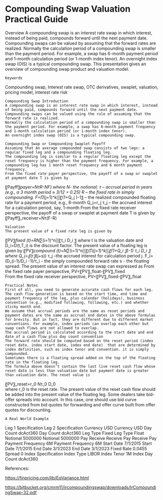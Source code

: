 # Compounding Swap Valuation Practical Guide

Overview
A compounding swap is an interest rate swap in which interest, instead of being paid, compounds forward until the next payment date. Compounding swaps can be valued by assuming that the forward rates are realized. Normally the calculation period of a compounding swap is smaller than the payment period. For example, a swap has 6-month payment period and 1-month calculation period (or 1-month index tenor). An overnight index swap (OIS) is a typical compounding swap. This presentation gives an overview of compounding swap product and valuation model. 

	Keywords
Compounding swap, Interest rate swap, OTC derivatives, swaplet, valuation, pricing model, interest rate risk

	Compounding Swap Introduction
	A compounding swap is an interest rate swap in which interest, instead of being paid, compounds forward until the next payment date.
	Compounding swaps can be valued using the rule of assuming that the forward rate is realized.
	Normally the calculation period of a compounding swap is smaller than the payment period. For example, a swap has 6-month payment frequency and 1-month calculation period (or 1-month index tenor).
	An overnight index swap (OIS) is a typical compounding swap.

	Compounding Swap or Compounding Swaplet Payoff
	Assuming that An average compounded swap consists of two legs: a regular fixed leg and a compounding floating leg.
	The compounding leg is similar to a regular floating leg except the reset frequency is higher than the payment frequency. For example, a compounding leg has 1 month reset frequency and 6 month payment frequency.
	From the fixed rate payer perspective, the payoff of a swap or swaplet at payment date T is given by
〖Payff〗_payer=NτR-NF)
where 
N- the notional;
 τ – accrual period in years (e.g., a 3 month period ≈ 3/12 = 0.25)
R – the fixed rate in simply compounding.
F=∏_(j=1)^k▒〖(1+Q_j )-1〗 – the realized compounded floating rate for a payment period, e.g., 6-month
Q_j=r_j τ_j – the accrued interest for a calculation period, say, 1-month
	From the fixed rate receiver perspective, the payoff of a swap or swaplet at payment date T is given by
〖Payff〗_receiver=Nτ(F-R)

	Valuation
	The present value of a fixed rate leg is given by

〖PV〗_fixed (t)=RN∑_(i=1)^n▒〖τ_i D_i 〗
where t is the valuation date and D_i=D(t,T_i) is the discount factor.
	The present value of a floating leg is given by
〖PV〗_compound (t)=N∑_(i=1)^n▒〖(∏_(j=1)^k▒〖(1+Q_i 〗)-1) τ_i D_i 〗
where
Q_j=〖(r〗_(j+s)) τ_j –the accrued interest for calculation period j.
 F_i=(D_(i-1)/D_i -1)/τ_i - the simply compounded forward rate
s - the floating spread.
	The present value of an interest rate swap can expressed as
	From the fixed rate payer perspective, PV=〖PV〗_float-〖PV〗_fixed		
	From the fixed rate receiver perspective, PV=〖PV〗_fixed-〖PV〗_float

	Practical Notes
	First of all, you need to generate accurate cash flows for each leg. The cash flow generation is based on the start time, end time and payment frequency of the leg, plus calendar (holidays), business convention (e.g., modified following, following, etc.) and whether sticky month end.
	We assume that accrual periods are the same as reset periods and payment dates are the same as accrual end dates in the above formulas for brevity. But in fact, they are different due to different market conventions. For example, index periods can overlap each other but swap cash flows are not allowed to overlap.
	The accrual period is calculated according to the start date and end date of a cash flow plus day count convention 
	The forward rate should be computed based on the reset period (index reset date, index start date, index end date)  that are determined by index definition, such as index tenor and convention. it is simply compounded.
	Sometimes there is a floating spread added on the top of the floating rate in the floating leg.
	The formula above doesn’t contain the last live reset cash flow whose reset date is less than valuation date but payment date is greater than valuation date. The reset value is
〖PV〗_reset=r_0 Nτ_0 D_0  
where r_0 is the reset rate. 
	The present value of the reset cash flow should be added into the present value of the floating leg.
	Some dealers take bid-offer spreads into account. In this case, one should use bid curve constructed from bid quotes for forwarding and offer curve built from offer quotes for discounting.

	A Real World Example
Leg 1 Specification	Leg 2 Specification
Currency	USD	Currency	USD
Day Count	dcAct360	Day Count	dcAct360
Leg Type	Fixed	Leg Type	Float
Notional	5000000	Notional	5000000
Pay Receive	Receive	Pay Receive	Pay
Payment Frequency	6M	Payment Frequency	6M
Start Date	7/1/2015	Start Date	7/1/2015
End Date	3/1/2023	End Date	3/1/2023
Fixed Rate	0.0455	Spread	0
		Index Specification
		Index Type	LIBOR
		Index Tenor	1M
		Index Day Count	dcAct360


References:

https://finpricing.com/lib/EqVariance.html

https://bitbucket.org/cmrm11/ircompoundingswap/downloads/IrCompoundingSwap-32.pdf



